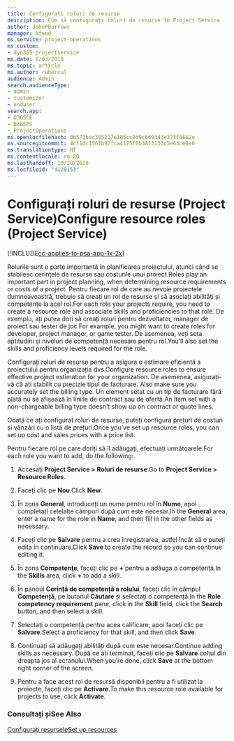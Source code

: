 ```yaml
---
title: Configurați roluri de resurse
description: Cum să configurați roluri de resurse în Project Service
author: JohnPBurrows
manager: kfend
ms.service: project-operations
ms.custom:
- dyn365-projectservice
ms.date: 8/03/2018
ms.topic: article
ms.author: ruhercul
audience: Admin
search.audienceType:
- admin
- customizer
- enduser
search.app:
- D365CE
- D365PS
- ProjectOperations
ms.openlocfilehash: 0b573bec395217e105cc8d9c669343e37ff6662e
ms.sourcegitcommit: 4cf1dc1561b92fca4175f0b3813133c5e63ce8e6
ms.translationtype: HT
ms.contentlocale: ro-RO
ms.lasthandoff: 10/28/2020
ms.locfileid: "4129153"
---
```

# <a name="configure-resource-roles-project-service"></a><span data-ttu-id="301e6-103">Configurați roluri de resurse (Project Service)</span><span class="sxs-lookup"><span data-stu-id="301e6-103">Configure resource roles (Project Service)</span></span>

[!INCLUDE[cc-applies-to-psa-app-1x-2x](../includes/cc-applies-to-psa-app-1x-2x.md)]

<span data-ttu-id="301e6-104">Rolurile sunt o parte importantă în planificarea proiectului, atunci când se stabilesc cerințele de resurse sau costurile unui proiect.</span><span class="sxs-lookup"><span data-stu-id="301e6-104">Roles play an important part in project planning, when determining resource requirements or costs of a project.</span></span> <span data-ttu-id="301e6-105">Pentru fiecare rol de care au nevoie proiectele dumneavoastră, trebuie să creați un rol de resurse și să asociați abilități și competențe la acel rol.</span><span class="sxs-lookup"><span data-stu-id="301e6-105">For each role your projects require, you need to create a resource role and associate skills and proficiencies to that role.</span></span> <span data-ttu-id="301e6-106">De exemplu, ați putea dori să creați roluri pentru dezvoltator, manager de proiect sau tester de joc.</span><span class="sxs-lookup"><span data-stu-id="301e6-106">For example, you might want to create roles for developer, project manager, or game tester.</span></span> <span data-ttu-id="301e6-107">De asemenea, veți seta aptitudini și niveluri de competență necesare pentru rol.</span><span class="sxs-lookup"><span data-stu-id="301e6-107">You’ll also set the skills and proficiency levels required for the role.</span></span>  
  
 <span data-ttu-id="301e6-108">Configurați roluri de resurse pentru a asigura o estimare eficientă a proiectului pentru organizația dvs.</span><span class="sxs-lookup"><span data-stu-id="301e6-108">Configure resource roles to ensure effective project estimation for your organization.</span></span>  <span data-ttu-id="301e6-109">De asemenea, asigurați-vă că ați stabilit cu precizie tipul de facturare. </span><span class="sxs-lookup"><span data-stu-id="301e6-109">Also make sure you accurately set the billing type.</span></span> <span data-ttu-id="301e6-110">Un element setat cu un tip de facturare fără plată nu se afișează în liniile de contract sau de ofertă.</span><span class="sxs-lookup"><span data-stu-id="301e6-110">An item set with a non-chargeable billing type doesn’t show up on contract or quote lines.</span></span>  
  
 <span data-ttu-id="301e6-111">Odată ce ați configurat roluri de resurse, puteți configura prețuri de costuri și vânzări cu o listă de prețuri.</span><span class="sxs-lookup"><span data-stu-id="301e6-111">Once you’ve set up resource roles, you can set up cost and sales prices with a price list.</span></span>  
  
 <span data-ttu-id="301e6-112">Pentru fiecare rol pe care doriți să îl adăugați, efectuați următoarele:</span><span class="sxs-lookup"><span data-stu-id="301e6-112">For each role you want to add, do the following:</span></span>  
  
1.  <span data-ttu-id="301e6-113">Accesați **Project Service > Roluri de resurse**.</span><span class="sxs-lookup"><span data-stu-id="301e6-113">Go to **Project Service > Resource Roles**.</span></span>  
  
2.  <span data-ttu-id="301e6-114">Faceți clic pe **Nou**.</span><span class="sxs-lookup"><span data-stu-id="301e6-114">Click **New**.</span></span>  
  
3.  <span data-ttu-id="301e6-115">În zona **General**, introduceți un nume pentru rol în **Nume**, apoi completați celelalte câmpuri după cum este necesar.</span><span class="sxs-lookup"><span data-stu-id="301e6-115">In the **General** area, enter a name for the role in **Name**, and then fill in the other fields as necessary.</span></span>  
  
4.  <span data-ttu-id="301e6-116">Faceți clic pe **Salvare** pentru a crea înregistrarea, astfel încât să o puteți edita în continuare.</span><span class="sxs-lookup"><span data-stu-id="301e6-116">Click **Save** to create the record so you can continue editing it.</span></span>  
  
5.  <span data-ttu-id="301e6-117">În zona **Competențe**, faceți clic pe **+** pentru a adăuga o competență.</span><span class="sxs-lookup"><span data-stu-id="301e6-117">In the **Skills** area, click **+** to add a skill.</span></span>  
  
6.  <span data-ttu-id="301e6-118">În panoul **Cerință de competență a rolului**, faceți clic în câmpul **Competență**, pe butonul **Căutare** și selectați o competență.</span><span class="sxs-lookup"><span data-stu-id="301e6-118">In the **Role competency requirement** pane, click in the **Skill** field, click the **Search** button, and then select a skill.</span></span>  
  
7.  <span data-ttu-id="301e6-119">Selectați o competență pentru acea calificare, apoi faceți clic pe **Salvare**.</span><span class="sxs-lookup"><span data-stu-id="301e6-119">Select a proficiency for that skill, and then click **Save**.</span></span>  
  
8.  <span data-ttu-id="301e6-120">Continuați să adăugați abilități după cum este necesar.</span><span class="sxs-lookup"><span data-stu-id="301e6-120">Continue adding skills as necessary.</span></span> <span data-ttu-id="301e6-121">După ce ați terminat, faceți clic pe **Salvare** colțul din dreapta jos al ecranului.</span><span class="sxs-lookup"><span data-stu-id="301e6-121">When you’re done, click **Save** at the bottom right corner of the screen.</span></span>  
  
9. <span data-ttu-id="301e6-122">Pentru a face acest rol de resursă disponibil pentru a fi utilizat la proiecte, faceți clic pe **Activare**.</span><span class="sxs-lookup"><span data-stu-id="301e6-122">To make this resource role available for projects to use, click **Activate**.</span></span>  
  
### <a name="see-also"></a><span data-ttu-id="301e6-123">Consultați și</span><span class="sxs-lookup"><span data-stu-id="301e6-123">See Also</span></span>  
 [<span data-ttu-id="301e6-124">Configurați resursele</span><span class="sxs-lookup"><span data-stu-id="301e6-124">Set up resources</span></span>](../psa/set-up-resources.md)
